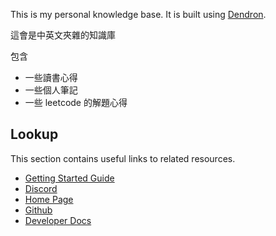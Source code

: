 
This is my personal knowledge base. It is built using [Dendron](https://wiki.dendron.so/).

這會是中英文夾雜的知識庫

包含
 - 一些讀書心得
 - 一些個人筆記
 - 一些 leetcode 的解題心得

## Lookup

This section contains useful links to related resources.

- [Getting Started Guide](https://link.dendron.so/6b25)
- [Discord](https://link.dendron.so/6b23)
- [Home Page](https://wiki.dendron.so/)
- [Github](https://link.dendron.so/6b24)
- [Developer Docs](https://docs.dendron.so/)